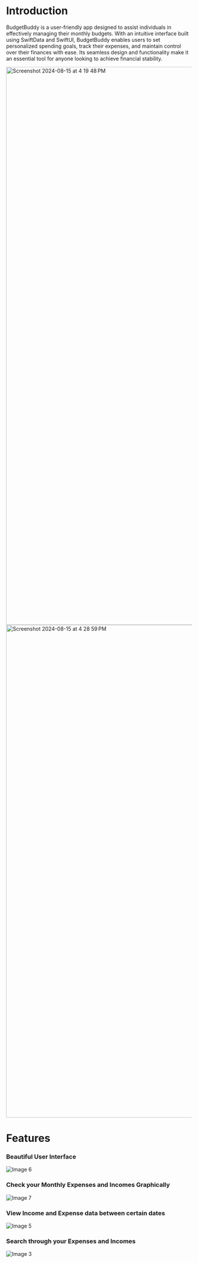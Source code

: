 # Introduction
BudgetBuddy is a user-friendly app designed to assist individuals in effectively managing their monthly budgets. With an intuitive interface built using SwiftData and SwiftUI, BudgetBuddy enables users to set personalized spending goals, track their expenses, and maintain control over their finances with ease. Its seamless design and functionality make it an essential tool for anyone looking to achieve financial stability.

<img width="1512" alt="Screenshot 2024-08-15 at 4 19 48 PM" src="https://github.com/user-attachments/assets/0ec86964-00a4-492e-af68-1cf73b52e54e">

<img width="1335" alt="Screenshot 2024-08-15 at 4 28 59 PM" src="https://github.com/user-attachments/assets/0bc36d3d-863a-4901-8184-1f935faa5098">

# Features
### Beautiful User Interface
![Image 6](https://github.com/user-attachments/assets/4609ea70-763d-4aec-b58f-31b597082042)

### Check your Monthly Expenses and Incomes Graphically
![Image 7](https://github.com/user-attachments/assets/107c8862-27b8-402d-b842-ccbcf2c8d578)

### View Income and Expense data between certain dates
![Image 5](https://github.com/user-attachments/assets/009a8bea-056e-400e-a435-77b08c3ccd4f)

### Search through your Expenses and Incomes
![Image 3](https://github.com/user-attachments/assets/034050a6-d0cf-413f-927d-3c57116adbe9)
